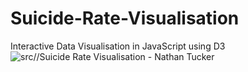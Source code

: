 # Suicide-Rate-Visualisation
Interactive Data Visualisation in JavaScript using D3
![src//Suicide Rate Visualisation - Nathan Tucker](https://raw.githubusercontent.com/nathantucker/Suicide-Rate-Visualisation/master/screenshots/Visualisation.JPG)
